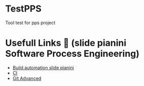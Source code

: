 # TestPPS
Tool test for pps project

# Usefull Links 🔗 (slide pianini Software Process Engineering)
- [Build automation slide pianini](https://unibo-spe.github.io/04-build-automation/)
- [CI](https://unibo-spe.github.io/07-ci/#/)
- [Git Advanced](https://unibo-spe.github.io/08-advanced-git/#/)
